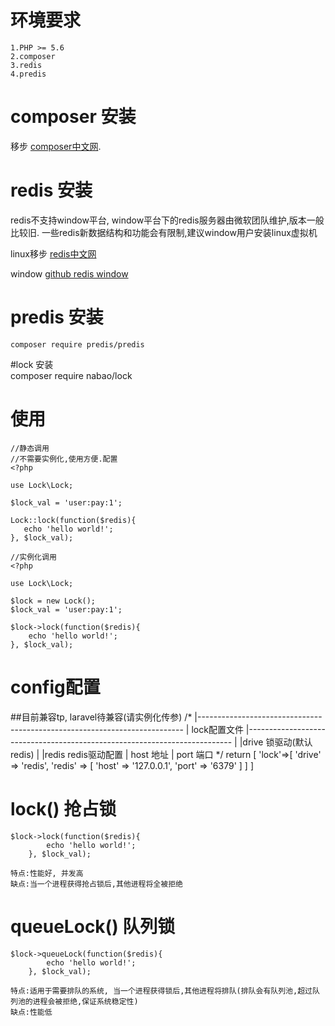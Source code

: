 # 环境要求
    
    1.PHP >= 5.6
    2.composer
    3.redis
    4.predis
    
# composer 安装

移步 [composer中文网](https://www.phpcomposer.com/).
# redis 安装
redis不支持window平台, window平台下的redis服务器由微软团队维护,版本一般比较旧.
一些redis新数据结构和功能会有限制,建议window用户安装linux虚拟机

linux移步 [redis中文网](http://www.redis.net.cn/)

window [github redis window](https://github.com/dmajkic/redis/downloads)
# predis 安装
    composer require predis/predis
#lock 安装     
    composer require nabao/lock

# 使用
    
    //静态调用
    //不需要实例化,使用方便.配置
    <?php
        
    use Lock\Lock;
        
    $lock_val = 'user:pay:1';
        
    Lock::lock(function($redis){
       echo 'hello world!';
    }, $lock_val);
            
    //实例化调用
    <?php
    
    use Lock\Lock;
   
    $lock = new Lock();
    $lock_val = 'user:pay:1';
    
    $lock->lock(function($redis){
        echo 'hello world!';
    }, $lock_val);
    
# config配置
##目前兼容tp, laravel待兼容(请实例化传参)
     /*
        |--------------------------------------------------------------------------
        | lock配置文件
        |--------------------------------------------------------------------------
        |
        |drive 锁驱动(默认redis)
        |
        |redis redis驱动配置
        |   host 地址
        |   port 端口
        */
    return [
        'lock'=>[
                'drive' =>  'redis',
                'redis' =>  [
                    'host'  =>  '127.0.0.1',
                    'port'  =>  '6379'
                ]
            ]
        ]
    
# lock() 抢占锁
    
    $lock->lock(function($redis){
            echo 'hello world!';
        }, $lock_val);
        
    特点:性能好, 并发高
    缺点:当一个进程获得抢占锁后,其他进程将全被拒绝
# queueLock() 队列锁

    $lock->queueLock(function($redis){
            echo 'hello world!';
        }, $lock_val);
    
    特点:适用于需要排队的系统, 当一个进程获得锁后,其他进程将排队(排队会有队列池,超过队列池的进程会被拒绝,保证系统稳定性)
    缺点:性能低

